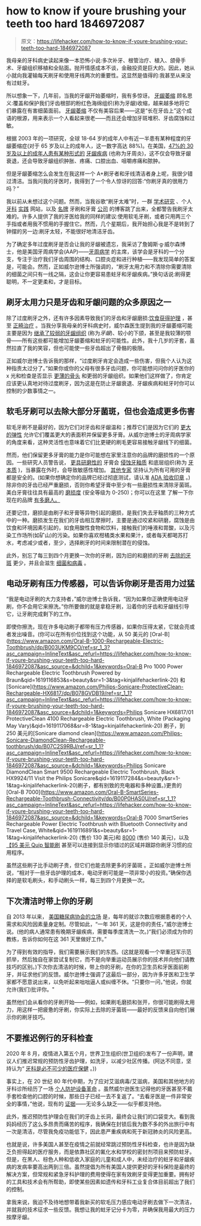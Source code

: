 # how to know if youre brushing your teeth too hard 1846972087

> 原文：<https://lifehacker.com/how-to-know-if-youre-brushing-your-teeth-too-hard-1846972087>

我母亲的牙科病史读起来像一本恐怖小说:多次补牙、根管治疗、植入、颌骨手术、牙龈组织移植和全贴面。抛开情感成本不谈，金融投资是巨大的。因此，她从小就向我灌输每天刷牙和使用牙线两次的重要性。这显然是值得的:我甚至从来没有过蛀牙。

所以想象一下，几年前，当我的牙龈开始萎缩时，我有多惊讶。 [牙龈萎缩](http://www.ada.org/en/~/media/ADA/Publications/Files/ADA_PatientSmart_Gum_Recession) 顾名思义:覆盖和保护我们牙齿根部的粉红色海绵组织(称为牙龈)收缩，越来越多地将它们暴露在有害细菌面前。 [牙龈萎缩](https://www.ncbi.nlm.nih.gov/pmc/articles/PMC4753713/) 不仅有美容后果——这是“长在牙齿上”这个成语的根源，用来表示一个人看起来很老——而且还会增加牙斑堆积、牙齿腐蚀和过敏。



根据 2003 年的一项研究，全球 18-64 岁的成年人中有近一半患有某种程度的牙龈萎缩症(对于 65 岁及以上的成年人，这一数字高达 88%)。在美国，[47%的 30 岁及以上的成年人患有某种形式的](https://journals.sagepub.com/doi/abs/10.1177/0022034512457373) [牙龈疾病](https://www.mayoclinic.org/diseases-conditions/periodontitis/symptoms-causes/syc-20354473#:~:text=Periodontitis%20is%20a%20severe%20gum,bone%20that%20supports%20your%20teeth.) (也称为牙周炎)，这不仅会导致牙龈衰退，还会导致牙龈组织肿胀、疼痛、口腔出血、咀嚼疼痛和脓肿。

但是牙龈萎缩怎么会发生在我这样一个 A+刷牙者和牙线清洁者身上呢，我很少错过清洁。当我问我的牙医时，我得到了一个令人惊讶的回答:“你刷牙真的很用力吗？”

我以前从未想过这个问题。然而，当我谷歌“刷牙太难”时，一群 [学术研究](https://pubmed.ncbi.nlm.nih.gov/12875306/) 、个人 [牙科](https://www.waterburysmiles.com/blog/2020/06/dentist-waterbury-explains-harmful-effects-overaggressive-teeth-brushing/) [实践](https://hancockvillagedental.com/are-you-brushing-your-teeth-too-hard/) 网站，以及 [名牌](https://www.colgate.com/en-us/oral-health/brushing-and-flossing/over-brushing-teeth-too-much-of-a-good-thing) 牙刷和牙膏 [公司](https://www.sensodyne.com/en-us/amp/can-you-brush-teeth-too-hard.html) 的博客跳了出来，全都警告我刷牙太难的。许多人提供了我的牙医给我的同样的建议:使用软毛牙刷，或者只用两三个手指或者用我不惯用的手握住它。然而，几个星期后，我开始担心我是不是转到了钟摆的另一边:刷牙太轻，不能很好地清洁牙齿。 



为了确定多年过度刷牙是否会让我的牙龈被遗忘，我采访了詹姆斯·g·威尔森博士，他是美国牙周病学会(AAP)——[牙周病学](https://www.perio.org/about-us) 的主席，该学会是牙科的一个分支，专注于治疗我们牙齿周围的结构、口腔炎症和进行种植——我发现简单的答案是，可能会。然而，正如威尔逊博士所强调的，“刷牙太用力和不清除你需要清除的细菌之间只有一线之隔，这会让你更容易患蛀牙和牙龈疾病。”换句话说:刷得更聪明，不一定更柔和，才是目标。

## 刷牙太用力只是牙齿和牙龈问题的众多原因之一

除了过度刷牙之外，还有许多因素导致我们的牙齿和牙龈磨损:[饮食](https://www.ncbi.nlm.nih.gov/pmc/articles/PMC3272860/)[获得护理](https://www.cdc.gov/oralhealth/oral_health_disparities/index.htm) ，甚至 [正畸治疗](https://www.ncbi.nlm.nih.gov/pmc/articles/PMC4944726/) 。当我分享我母亲的牙科病史时，威尔森医生提到我的牙龈萎缩可能主要是因为 [继承了较弱的牙龈组织](https://www.ncbi.nlm.nih.gov/pmc/articles/PMC5424192/) (称为*牙龈*)、较小的下颌，甚至是我较薄的颚骨——所有这些都可能增加牙龈萎缩和蛀牙的可能性。此外，我十几岁的牙套，虽然拉直了我的笑容，但也可能使一些牙齿超出了骨骼的极限。

正如威尔逊博士告诉我的那样，“过度刷牙肯定会造成一些伤害，但我个人认为这种指责太过分了。”如果你或你的父母有很多牙齿问题，你可能想问问你的牙医你的 x 光和检查是否显示 [更薄的骨头](https://www.ncbi.nlm.nih.gov/pmc/articles/PMC4625777/) 和更弱的牙龈组织。如果他们这样做了，你肯定应该更认真地对待过度刷牙，因为这是在防止牙龈衰退、牙龈疾病和蛀牙时你可以控制的少数事情之一。

## 软毛牙刷可以去除大部分牙菌斑，但也会造成更多伤害

软毛牙刷不是最好的，因为它们对牙齿和牙龈温和；推荐它们是因为它们的 [更大的弹性](https://www.ncbi.nlm.nih.gov/pmc/articles/PMC4623835/) 允许它们覆盖更大的表面积并保留更多牙膏。从威尔逊博士的牙周病学家的角度来看，这种灵活性也意味着它们比更硬的刷毛更容易接触牙龈线下的细菌。



然而，他们保留更多牙膏的能力是你可能想在家里注意你的品牌的磨损性的一个原因。一些研究人员警告说， [更具研磨性的](https://pubmed.ncbi.nlm.nih.gov/16004251/) 牙膏会 [侵蚀牙釉质](https://pubmed.ncbi.nlm.nih.gov/18622830/) 和底层组织(称为 [牙本质](https://www.mouthhealthy.org/en/az-topics/t/tooth) )，当暴露在外时，会导致敏感性增加。 [其他专家](https://www.rdhmag.com/patient-care/article/16409242/protected-by-a-safe-rda-setting-the-record-straight-about-toothpaste-abrasivity) 坚持认为所有可用的牙膏都是安全的。(如果你想确定你的品牌已经过彻底测试，请认准 [ADA 验收印章](https://lifehacker.com/does-it-matter-what-kind-of-toothpaste-i-buy-5990028) 。)除非你的牙齿已经严重磨损，否则你希望牙膏中至少有一些磨损性来清除牙菌斑。美白牙膏往往具有最高的 [磨损度](https://www.rdhmag.com/patient-care/article/16409242/protected-by-a-safe-rda-setting-the-record-straight-about-toothpaste-abrasivity) (安全等级为 0-250)；你可以在这里 了解一下你现在的品牌 [有多磨人。](https://nycdmd.com/blog/toothpaste-abrasion/) 

还要记住，磨损是由刷子和牙膏等异物引起的磨损，是我们失去牙釉质的三种方式中的一种。磨损发生在我们的牙齿相互摩擦时，主要是通过咬紧和研磨，腐蚀是由饮食和环境因素引起的，如食用酸性食物和饮料，接触我们的唾液和胃酸，以及污染工作场所(如矿山)的污染。如果你喜欢柑橘类水果和果汁，或者每天都喝苏打水，考虑减少或者，至少，选择刷牙的时间来限制潜在的侵蚀。

此外，别忘了每三到四个月更换一次你的牙刷，因为旧的和磨损的牙刷 [去除的牙斑](https://pubmed.ncbi.nlm.nih.gov/12723100/) 更少，并且会滋生 [细菌和病毒](https://www.healthline.com/health/how-often-should-you-change-your-toothbrush#replacing-toothbrush-heads) 。

## **电动牙刷有压力传感器，可以告诉你刷牙是否用力过猛**

“我是电动牙刷的大力支持者，”威尔逊博士告诉我，“因为如果你正确使用电动牙刷，你不会用它来擦洗。”你所要做的就是拿稳牙刷，沿着你的牙齿和牙龈线引导它，让牙刷完成剩下的工作。



即使你擦洗，现在许多电动刷子都带有压力传感器，如果你压得太紧，它就会亮或者发出噪音。(你可以在所有价位找到这个功能，从 50 美元的 [Oral-B](https://www.amazon.com/Oral-B-1000-Rechargeable-Electric-Toothbrush/dp/B003UKM9CO/ref=sr_1_3?asc_campaign=InlineText&asc_refurl=https://lifehacker.com/how-to-know-if-youre-brushing-your-teeth-too-hard-1846972087&asc_source=&dchild=1&keywords=Oral-B Pro 1000 Power Rechargeable Electric Toothbrush Powered by Braun&qid=1619116853&s=beauty&sr=1-3&tag=kinjalifehackerlink-20) 和 [Sonicare](https://www.amazon.com/Philips-Sonicare-ProtectiveClean-Rechargeable-HX6817/dp/B078GVDB19/ref=sr_1_1?asc_campaign=InlineText&asc_refurl=https://lifehacker.com/how-to-know-if-youre-brushing-your-teeth-too-hard-1846972087&asc_source=&dchild=1&keywords=Philips Sonicare HX6817/01 ProtectiveClean 4100 Rechargeable Electric Toothbrush, White (Packaging May Vary)&qid=1619117068&sr=8-1&tag=kinjalifehackerlink-20) 刷子，到 250 美元的[Sonicare diamond clean](https://www.amazon.com/Philips-Sonicare-DiamondClean-Rechargeable-toothbrush/dp/B07C2S9RBJ/ref=sr_1_1?asc_campaign=InlineText&asc_refurl=https://lifehacker.com/how-to-know-if-youre-brushing-your-teeth-too-hard-1846972087&asc_source=&dchild=1&keywords=Philips Sonicare DiamondClean Smart 9500 Rechargeable Electric Toothbrush, Black HX9924/11 Visit the Philips Sonicare&qid=1619117284&s=beauty&sr=1-1&tag=kinjalifehackerlink-20)刷子，都有别致的充电器和多种设置。)更贵的 [Oral-B 7000](https://www.amazon.com/Oral-B-SmartSeries-Rechargeable-Toothbrush-Connectivity/dp/B00P0HAS0U/ref=sr_1_1?asc_campaign=InlineText&asc_refurl=https://lifehacker.com/how-to-know-if-youre-brushing-your-teeth-too-hard-1846972087&asc_source=&dchild=1&keywords=Oral-B 7000 SmartSeries Rechargeable Power Electric Toothbrush with Bluetooth Connectivity and Travel Case, White&qid=1619116891&s=beauty&sr=1-1&tag=kinjalifehackerlink-20) (售价 130 美元)和 [8000](https://www.amazon.com/Oral-B-8000-Rechargeable-Connectivity-Replenishment/dp/B01KTII3DS?asc_campaign=InlineText&asc_refurl=https://lifehacker.com/how-to-know-if-youre-brushing-your-teeth-too-hard-1846972087&asc_source=&tag=kinjalifehackerlink-20) (售价 140 美元)，以及[【95 美元 Quip 智能刷](https://www.getquip.com/store/products/smart-electric-toothbrush-set) 甚至可以连接到显示你错过的区域并跟踪你刷牙习惯的应用程序。

虽然这些刷子比手动刷子贵，但它们也能去除更多的牙菌斑 。正如威尔逊博士所说，“相对于一些牙齿护理的成本，电动牙刷可能是一项非常小的投资。”确保你选择的是软毛刷头，和手动刷头一样，每三到四个月更换一次。

## **下次清洁时带上你的牙刷**

自 2013 年以来， [美国糖尿病协会的立场](https://www.ada.org/en/press-room/news-releases/2013-archive/june/american-dental-association-statement-on-regular-dental-visits) 是，每年的就诊次数应根据患者的个人需求和风险因素量身定制。尽管如此，“一年 361 天，这是你的责任，”威尔逊博士说。(他的病人通常患有晚期牙龈疾病，需要每季度清洗一次。)“我们必须成为你的教练，告诉你如何在这 361 天里做好工作。”

为了得到有效的指导，我们需要展示我们的东西。(这就是观看一个举重冠军示范抓举，然后独自在家尝试复制它，而不是向举重运动员展示你的技术并向他们请教技巧的区别。)下次你去清洁的时候，带上你的牙刷，在你的卫生员和牙医面前刷牙，并征求他们的反馈。威尔逊博士强调了这最后一部分，因为许多牙医和卫生学家都不愿意说出来，以免听起来咄咄逼人或纠缠不休。“只要你一问，”他说，你就允许(我们)批评你。"



虽然他们会从看你的牙刷开始——例如，如果刷毛磨损和张开，你很可能刷得太用力，用这样一把疲惫的牙刷，你实际上去除的牙菌斑——最好的反馈来自向他们展示你的刷牙技巧。

## 不要推迟例行的牙科检查

2020 年 8 月，疫情进入第五个月，世界卫生组织(世卫组织)发布了一份声明，建议人们推迟常规的预防性牙齿护理，如洗牙，以减少社区传播。(阿达不同意，坚持认为“ [牙科是必不可少的医疗保健](https://www.ada.org/en/press-room/news-releases/2020-archives/august/statement-on-dentistry-as-essential-health-care) 。))

事实上，在 20 世纪 80 年代中期，为了应对艾滋病毒/艾滋病，美国和其他地方的牙科诊所经历了一场 [个人防护设备革命](https://www.ncbi.nlm.nih.gov/pmc/articles/PMC7502681/) 。虽然威尔逊医生记得他的牙医甚至不戴手套检查他的口腔的时候，那些日子已经一去不复返了。“去看牙医是一件非常安全的事情，”他说，现有的 [证据](https://www.nbcnews.com/health/health-news/dentists-reopened-late-spring-very-few-got-covid-19-survey-n1243528)——无论多么缺乏——似乎都支持他。

此外，推迟预防性护理会在我们的牙齿上长洞，最终会让我们的口袋变大。看到我妈妈经历了这么多昂贵而痛苦的程序，我确保在封锁后我为数不多的外出旅行中有一次是清洁，尽管我免疫功能低下，因此患严重疾病和死于新冠肺炎的风险更高。



也就是说，许多美国人甚至在疫情之前就经常跳过预防性牙科检查，也许是因为缺乏负担得起的医疗服务，而是依靠社区的氟化水和学校的密封剂项目来预防蛀牙。但是，在黑人、棕色人种和低收入家庭的儿童和成人中，未经治疗的蛀牙和牙龈疾病的发病率要高出两到三倍。虽然提倡为所有美国人提供更好的牙科保险是最终的解决方案，但常规和紧急牙科护理的费用使得在家有效刷牙变得更加重要。拥有好的工具和技术会有所帮助，即使某些因素如遗传和牙科工业复合体目前超出了我们的控制。

拿我来说，我迫不及待地想带着我新买的软毛压力感应电动牙刷去做下一次清洁，并就我的技术征求一些反馈。我想让我的蛀牙记分卡为零，并确保我用最大的压力按摩牙龈。